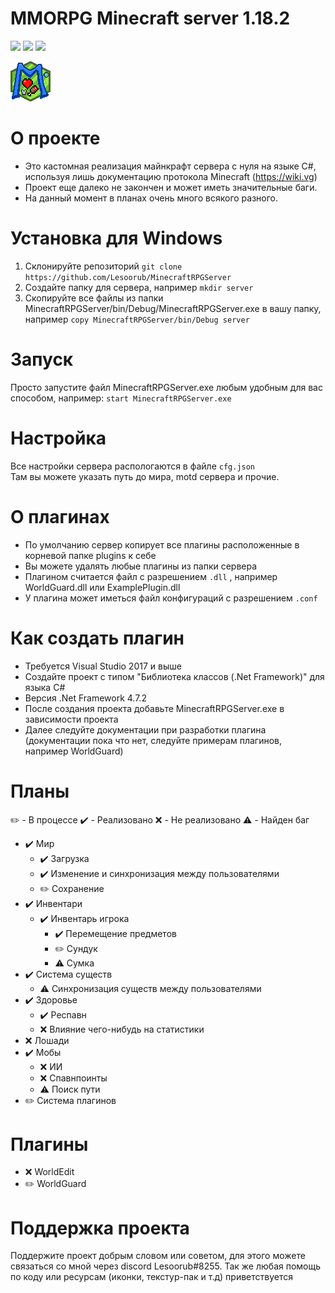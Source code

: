 # MMORPG Minecraft server 1.18.2

![](https://img.shields.io/badge/environment-server-orangered?style=flat-square) ![](https://img.shields.io/github/commit-activity/m/Lesoorub/MinecraftRPGServer) ![](https://img.shields.io/github/last-commit/Lesoorub/MinecraftRPGServer)

![Переделай меня](https://github.com/Lesoorub/MinecraftRPGServer/blob/main/images/favicon.png)

# О проекте
- Это кастомная реализация майнкрафт сервера с нуля на языке C#, используя лишь документацию протокола Minecraft (https://wiki.vg)
- Проект еще далеко не закончен и может иметь значительные баги.
- На данный момент в планах очень много всякого разного.

# Установка для Windows
1. Склонируйте репозиторий `git clone https://github.com/Lesoorub/MinecraftRPGServer`
2. Создайте папку для сервера, например `mkdir server`
3. Скопируйте все файлы из папки MinecraftRPGServer/bin/Debug/MinecraftRPGServer.exe в вашу папку, например `copy MinecraftRPGServer/bin/Debug server`

# Запуск
Просто запустите файл MinecraftRPGServer.exe любым удобным для вас способом, например: `start MinecraftRPGServer.exe`

# Настройка
Все настройки сервера распологаются в файле `cfg.json` <br>
Там вы можете указать путь до мира, motd сервера и прочие.

# О плагинах
+ По умолчанию сервер копирует все плагины расположенные в корневой папке plugins к себе
+ Вы можете удалять любые плагины из папки сервера
+ Плагином считается файл с разрешением `.dll` , например WorldGuard.dll или ExamplePlugin.dll
+ У плагина может иметься файл конфигураций с разрешением `.conf`

# Как создать плагин
+ Требуется Visual Studio 2017 и выше
+ Создайте проект с типом "Библиотека классов (.Net Framework)" для языка C#
+ Версия .Net Framework 4.7.2
+ После создания проекта добавьте MinecraftRPGServer.exe в зависимости проекта
+ Далее следуйте документации при разработки плагина (документации пока что нет, следуйте примерам плагинов, например WorldGuard)

# Планы
✏️ - В процессе
✔️ - Реализовано
❌ - Не реализовано
⚠️ - Найден баг

+ ✔️ Мир
  + ✔️ Загрузка
  + ✔️ Изменение и синхронизация между пользователями
  + ✏️ Сохранение
+ ✔️ Инвентари
  + ✔️ Инвентарь игрока 
    + ✔️ Перемещение предметов
    + ✏️ Сундук
    + ⚠️ Сумка
+ ✔️ Система существ
  + ⚠️ Синхронизация существ между пользователями
+ ✔️ Здоровье
  + ✔️ Респавн
  + ❌ Влияние чего-нибудь на статистики
+ ❌ Лошади
+ ✔️ Мобы
  + ❌ ИИ
  + ❌ Спавнпоинты
  + ⚠️ Поиск пути
+ ✏️ Система плагинов

# Плагины
+ ❌ WorldEdit
+ ✏️ WorldGuard

# Поддержка проекта
Поддержите проект добрым словом или советом, для этого можете связаться со мной через discord Lesoorub#8255.
Так же любая помощь по коду или ресурсам (иконки, текстур-пак и т.д) приветствуется

